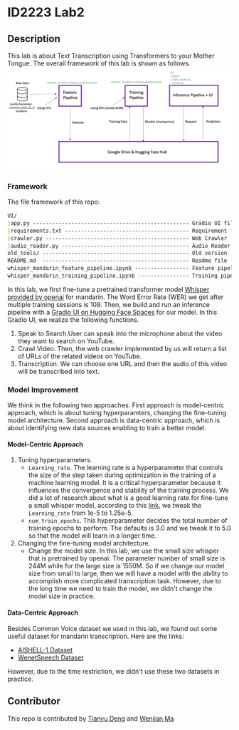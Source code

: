 
# ID2223 Lab2

## Description
This lab is about Text Transcription using Transformers to your Mother Tongue. The overall framework of this lab is shown as follows.  
<img alt="Framework of this lab" src="1.png"/>
### Framework
The file framework of this repo:
```markdown
UI/
|app.py ------------------------------------------------- Gradio UI file
|requirements.txt --------------------------------------- Requirement file we need in UI
|crawler.py --------------------------------------------- Web Crawler
|audio_reader.py ---------------------------------------- Audio Reader
old_tools/ ---------------------------------------------- Old version
README.md  ---------------------------------------------- Readme file
whisper_mandarin_feature_pipeline.ipynb ----------------- Feature pipeline of whisper_mandarin
whisper_mandarin_training_pipeline.ipynb ---------------- Training pipeline of whisper_mandarin
```

In this lab, we first fine-tune a pretrained  transformer model [Whisper provided by openai](https://openai.com/research/whisper) for mandarin.
The Word Error Rate (WER) we get after multiple training sessions is 109.
Then, we build and run an inference pipeline with a [Gradio UI on Hugging Face Spaces](https://huggingface.co/spaces/Dengty/Mandarin) for our model. 
In this Gradio UI, we realize the following functions.
1. Speak to Search.User can speak into the microphone about the video they want to search on YouTube.
2. Crawl Video. Then, the web crawler implemented by us will return a list of URLs of the related videos on YouTube.
3. Transcription. We can choose one URL and then the audio of this video will be transcribed into text.

### Model Improvement
We think in the following two approaches.
First approach is model-centric approach, which is about tuning hyperparamters, changing the fine-tuning model architecture.
Second approach is data-centric approach, which is about identifying new data sources enabling to train a better model.
#### Model-Centric Approach
1. Tuning hyperparameters. 
   - ```Learning_rate```. The learning rate is a hyperparameter that controls the size of the step taken during optimization in the training of a machine learning model. 
   It is a critical hyperparameter because it influences the convergence and stability of the training process. We did a lot of research about what is a good
   learning rate for fine-tune a small whisper model, according to this [link](https://github.com/vasistalodagala/whisper-finetune?tab=readme-ov-file#hyperparameter-tuning),
   we tweak the ```Learning_rate``` from 1e-5 to 1.25e-5.
   - ```num_train_epochs```. This hyperparameter decides the total number of training epochs to perform. 
   The defaults is 3.0 and we tweak it to 5.0 so that the model will learn in a longer time.
2. Changing the fine-tuning model architecture.
   - Change the model size. In this lab, we use the small size whisper that is pretrained by openai. The parameter number of small size is 244M while for the large size is 1550M.
   So if we change our model size from small to large, then we will have a model with the ability to accomplish more complicated transcription task. 
   However, due to the long time we need to train the model, we didn't change the model size in practice.

####  Data-Centric Approach
Besides Common Voice dataset we used in this lab, we found out some useful dataset for mandarin transcription. Here are the links:
- [AISHELL-1 Dataset](https://www.openslr.org/33/) 
- [WenetSpeech Dataset](https://paperswithcode.com/dataset/wenetspeech) 

However, due to the time restriction, we didn't use these two datasets in practice. 

## Contributor
This repo is contributed by [Tianyu Deng](https://github.com/dengty1998) and [Wenjian Ma](https://github.com/wenjianma)